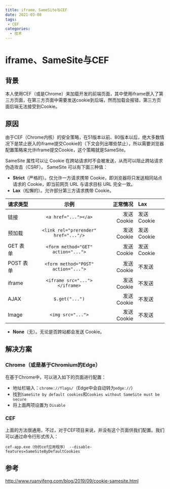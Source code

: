 ```yaml
---
title: iframe、SameSite与CEF
date: 2021-03-08
tags:
 - CEF
categories:
  - 技术
---
```


# iframe、SameSite与CEF

## 背景

本人使用CEF（或是Chrome）来加载开发的前端页面，其中使用iframe嵌入了第三方页面，在第三方页面中需要发送cookie到后端，然而加载会报错，第三方页面后端无法接受到Cookie。

<!-- more -->

## 原因

由于CEF（Chrome内核）的安全策略，在51版本以前、80版本以后，绝大多数情况下是禁止嵌入的iframe提交Cookie的（下文会列出哪些禁止），所以需要浏览器配置策略来允许iframe提交Cookie，这个策略就是SameSite。

SameSite 属性可以让 Cookie 在跨站请求时不会被发送，从而可以阻止跨站请求伪造攻击（CSRF）。
SameSite 可以有下面三种值：

- **Strict**（严格的）。仅允许一方请求携带 Cookie，即浏览器将只发送相同站点请求的 Cookie，即当前网页 URL 与请求目标 URL 完全一致。
- **Lax**（松懈的）。允许部分第三方请求携带 Cookie。

| 请求类型  |                 示例                 |    正常情况 | Lax         |
| :-------- | :----------------------------------: | ----------: | :---------- |
| 链接      |         `<a href="..."></a>`         | 发送 Cookie | 发送 Cookie |
| 预加载    | `<link rel="prerender" href="..."/>` | 发送 Cookie | 发送 Cookie |
| GET 表单  |  `<form method="GET" action="...">`  | 发送 Cookie | 发送 Cookie |
| POST 表单 | `<form method="POST" action="...">`  | 发送 Cookie | 不发送      |
| iframe    |    `<iframe src="..."></iframe>`     | 发送 Cookie | 不发送      |
| AJAX      |            `$.get("...")`            | 发送 Cookie | 不发送      |
| Image     |          `<img src="...">`           | 发送 Cookie | 不发送      |

- **None**（无）。无论是否跨站都会发送 Cookie。

## 解决方案

### Chrome（或是基于Chromium的Edge）

在基于Chrome中，可以进入如下的页面进行配置：

- 地址栏输入：`chrome://flags/`（Edge中会自动转为`edge://`）
- 找到`SameSite by default cookies`和`Cookies without SameSite must be secure`
- 将上面两项设置为 `Disable`

### CEF

上面的方法很通用，不过，对于CEF项目来说，并没有这个页面供我们配置。我们可以通过命令行形式传入：

```
cef-app.exe（你的cef应用程序） --disable-features=SameSiteByDefaultCookies
```

## 参考

http://www.ruanyifeng.com/blog/2019/09/cookie-samesite.html